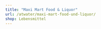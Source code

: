 ```yaml
---
title: "Maxi Mart Food & Liquor"
url: /atwater/maxi-mart-food-und-liquor/
shop: Lebensmittel
---
```

